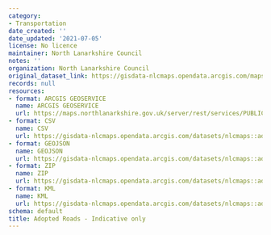 ```yaml
---
category:
- Transportation
date_created: ''
date_updated: '2021-07-05'
license: No licence
maintainer: North Lanarkshire Council
notes: ''
organization: North Lanarkshire Council
original_dataset_link: https://gisdata-nlcmaps.opendata.arcgis.com/maps/nlcmaps::adopted-roads-indicative-only
records: null
resources:
- format: ARCGIS GEOSERVICE
  name: ARCGIS GEOSERVICE
  url: https://maps.northlanarkshire.gov.uk/server/rest/services/PUBLIC/OPEN_DATA_LAYERS/FeatureServer/14
- format: CSV
  name: CSV
  url: https://gisdata-nlcmaps.opendata.arcgis.com/datasets/nlcmaps::adopted-roads-indicative-only.csv?outSR=%7B%22latestWkid%22%3A27700%2C%22wkid%22%3A27700%7D
- format: GEOJSON
  name: GEOJSON
  url: https://gisdata-nlcmaps.opendata.arcgis.com/datasets/nlcmaps::adopted-roads-indicative-only.geojson?outSR=%7B%22latestWkid%22%3A27700%2C%22wkid%22%3A27700%7D
- format: ZIP
  name: ZIP
  url: https://gisdata-nlcmaps.opendata.arcgis.com/datasets/nlcmaps::adopted-roads-indicative-only.zip?outSR=%7B%22latestWkid%22%3A27700%2C%22wkid%22%3A27700%7D
- format: KML
  name: KML
  url: https://gisdata-nlcmaps.opendata.arcgis.com/datasets/nlcmaps::adopted-roads-indicative-only.kml?outSR=%7B%22latestWkid%22%3A27700%2C%22wkid%22%3A27700%7D
schema: default
title: Adopted Roads - Indicative only
---
```

